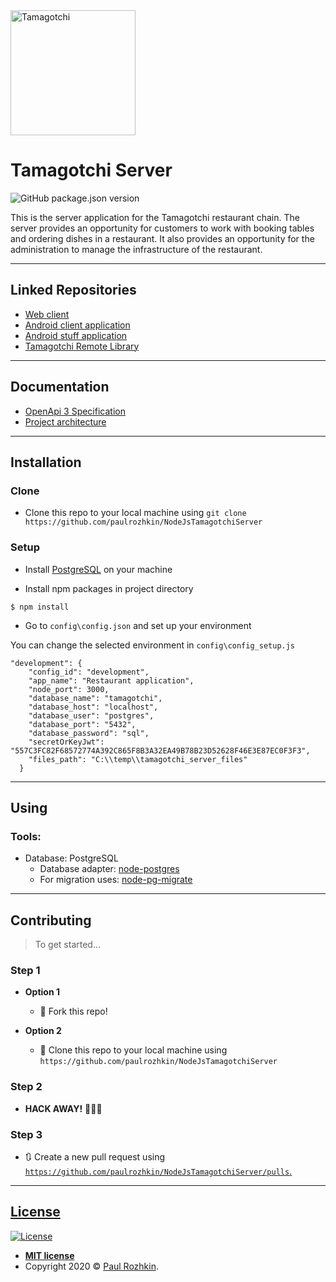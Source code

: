 <a href="#">
    <img src="https://raw.githubusercontent.com/paulrozhkin/RestaurantClientApplication/master/app/src/main/res/drawable/logo.png" title="Tamagotchi" alt="Tamagotchi" width="200">
</a>

# Tamagotchi Server

![GitHub package.json version](https://img.shields.io/github/package-json/v/paulrozhkin/NodeJsTamagotchiServer)

This is the server application for the Tamagotchi restaurant chain.
The server provides an opportunity for customers to work with booking tables and ordering dishes in a restaurant.
It also provides an opportunity for the administration to manage the infrastructure of the restaurant.

---

## Linked Repositories
- [Web client](https://github.com/paulrozhkin/tamagotchi-web-client)
- [Android client application](https://github.com/paulrozhkin/tamagotch-android-client)
- [Android stuff application](https://github.com/ForsaiR/RestaurantEmployerApplication)
- [Tamagotchi Remote Library](https://github.com/paulrozhkin/tamagotchi-remote-library)

---

## Documentation
- [OpenApi 3 Specification](https://app.swaggerhub.com/apis/paul-rozhkin/itmo-tamagotchi/)
- [Project architecture](https://docs.google.com/document/d/1enQEfARTvvgzaP4rct-b3Cv25hwk_OPZI0ixIim86kI/edit?usp=sharing)

---

## Installation

### Clone
- Clone this repo to your local machine using `git clone https://github.com/paulrozhkin/NodeJsTamagotchiServer`

### Setup

- Install [PostgreSQL](https://www.postgresql.org/download/) on your machine

- Install npm packages in project directory

```shell
$ npm install
```

- Go to `config\config.json` and set up your environment

You can change the selected environment in `config\config_setup.js`

```$xslt
"development": {
    "config_id": "development",
    "app_name": "Restaurant application",
    "node_port": 3000,
    "database_name": "tamagotchi",
    "database_host": "localhost",
    "database_user": "postgres",
    "database_port": "5432",
    "database_password": "sql",
    "secretOrKeyJwt": "557C3FC82F68572774A392C865F8B3A32EA49B78B23D52628F46E3E87EC0F3F3",
    "files_path": "C:\\temp\\tamagotchi_server_files"
  }
```

---
## Using
### Tools:
- Database: PostgreSQL
    - Database adapter: [node-postgres](https://node-postgres.com/)
    - For migration uses: [node-pg-migrate](https://salsita.github.io/node-pg-migrate/#/)
---

## Contributing

> To get started...

### Step 1

- **Option 1**
    - 🍴 Fork this repo!

- **Option 2**
    - 👯 Clone this repo to your local machine using `https://github.com/paulrozhkin/NodeJsTamagotchiServer`

### Step 2

- **HACK AWAY!** 🔨🔨🔨

### Step 3

- 🔃 Create a new pull request using <a href="https://github.com/paulrozhkin/NodeJsTamagotchiServer/pulls" target="_blank">`https://github.com/paulrozhkin/NodeJsTamagotchiServer/pulls`.

---

## License

[![License](http://img.shields.io/:license-mit-blue.svg?style=flat-square)](http://badges.mit-license.org)

- **[MIT license](http://opensource.org/licenses/mit-license.php)**
- Copyright 2020 © <a href="https://github.com/paulrozhkin" target="_blank">Paul Rozhkin</a>.

